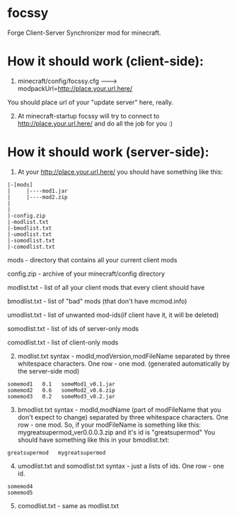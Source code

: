 focssy
======

Forge Client-Server Synchronizer mod for minecraft.

How it should work (client-side):
======
1) minecraft/config/focssy.cfg
---> modpackUrl=http://place.your.url.here/

You should place url of your "update server" here, really.

2) At minecraft-startup focssy will try to connect to http://place.your.url.here/ and do all the job for you :)


How it should work (server-side):
======
1) At your http://place.your.url.here/ you should have something like this:
```
|-[mods]
|     |----mod1.jar
|     |----mod2.zip
|
|
|-config.zip
|-modlist.txt
|-bmodlist.txt
|-umodlist.txt
|-somodlist.txt
|-comodlist.txt
```
mods - directory that contains all your current client mods

config.zip - archive of your minecraft/config directory

modlist.txt - list of all your client mods that every client should have

bmodlist.txt - list of "bad" mods (that don't have mcmod.info)

umodlist.txt - list of unwanted mod-ids(if client have it, it will be deleted)

somodlist.txt - list of ids of server-only mods

comodlist.txt - list of client-only mods

2) modlist.txt syntax - modId,modVersion,modFileName separated by three whitespace characters. One row - one mod.
(generated automatically by the server-side mod)
```
somemod1   0.1   someMod1_v0.1.jar
somemod2   0.6   someMod2_v0.6.zip
somemod3   0.2   someMod3_v0.2.jar
```

3) bmodlist.txt syntax - modId,modName (part of modFileName that you don't expect to change) separated by three whitespace characters. One row - one mod.
So, if your modFileName is something like this: mygreatsupermod_ver0.0.0.3.zip and it's id is "greatsupermod"
You should have something like this in your bmodlist.txt:
```
greatsupermod   mygreatsupermod
```
4) umodlist.txt and somodlist.txt syntax - just a lists of ids. One row - one id.
```
somemod4
somemod5
```
5) comodlist.txt - same as modlist.txt
